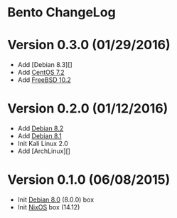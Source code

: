 Bento ChangeLog
================

# Version 0.3.0 (01/29/2016)

- Add [Debian 8.3][]
- Add [CentOS 7.2][]
- Add [FreeBSD 10.2][]

# Version 0.2.0 (01/12/2016)

- Add [Debian 8.2][]
- Add [Debian 8.1][]
- Init Kali Linux 2.0
- Add [ArchLinux][]

# Version 0.1.0 (06/08/2015)

- Init [Debian 8.0][] (8.0.0) box
- Init [NixOS][] box (14.12)


[Debian 8.0]: https://atlas.hashicorp.com/nlamirault/boxes/debian-8.0
[Debian 8.1]: https://atlas.hashicorp.com/nlamirault/boxes/debian-8.1
[Debian 8.2]: https://atlas.hashicorp.com/nlamirault/boxes/debian-8.2
[Debian 8.2]: https://atlas.hashicorp.com/nlamirault/boxes/debian-8.3
[Centos 7.2]: https://atlas.hashicorp.com/nlamirault/boxes/centos-7.2
[FreeBSD 10.2]: https://atlas.hashicorp.com/nlamirault/boxes/freebsd-10.2
[NixOS]: https://atlas.hashicorp.com/nlamirault/boxes/nixos
[NixOS]: https://atlas.hashicorp.com/nlamirault/boxes/archlinux
